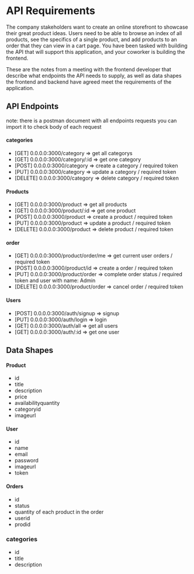 # API Requirements

The company stakeholders want to create an online storefront to showcase their great product ideas. Users need to be able to browse an index of all products, see the specifics of a single product, and add products to an order that they can view in a cart page. You have been tasked with building the API that will support this application, and your coworker is building the frontend.

These are the notes from a meeting with the frontend developer that describe what endpoints the API needs to supply, as well as data shapes the frontend and backend have agreed meet the requirements of the application.

## API Endpoints

note: there is a postman document with all endpoints requests you can import it to check body of each request

#### categories

- [GET] 0.0.0.0:3000/category => get all categorys
- [GET] 0.0.0.0:3000/category/:id => get one category
- [POST] 0.0.0.0:3000/category => create a category / required token
- [PUT] 0.0.0.0:3000/category => update a category / required token
- [DELETE] 0.0.0.0:3000/category => delete category / required token

#### Products

- [GET] 0.0.0.0:3000/product => get all products
- [GET] 0.0.0.0:3000/product/:id => get one product
- [POST] 0.0.0.0:3000/product => create a product / required token
- [PUT] 0.0.0.0:3000/product => update a product / required token
- [DELETE] 0.0.0.0:3000/product => delete product / required token

#### order

- [GET] 0.0.0.0:3000/product/order/me => get current user orders / required token
- [POST] 0.0.0.0:3000/product/id => create a order / required token
- [PUT] 0.0.0.0:3000/product/order => complete order status / required token and user with name: Admin
- [DELETE] 0.0.0.0:3000/product/order => cancel order / required token

#### Users

- [POST] 0.0.0.0:3000/auth/signup => signup
- [PUT] 0.0.0.0:3000/auth/login => login
- [GET] 0.0.0.0:3000/auth/all => get all users
- [GET] 0.0.0.0:3000/auth/:id => get one user

## Data Shapes

#### Product

- id
- title
- description
- price
- availabilityquantity
- categoryid
- imageurl

#### User

- id
- name
- email
- password
- imageurl
- token

#### Orders

- id
- status
- quantity of each product in the order
- userid
- prodid

### categories

- id
- title
- description
